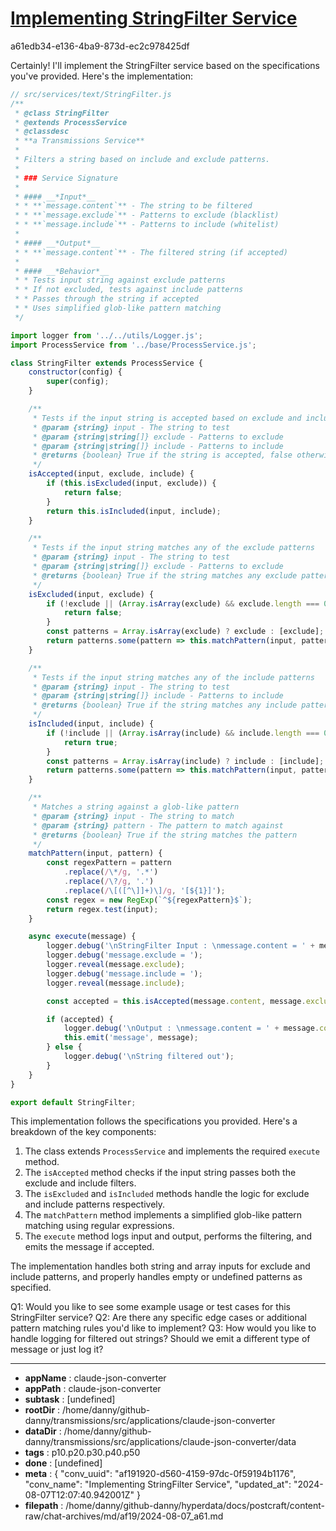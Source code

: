# [Implementing StringFilter Service](https://claude.ai/chat/af191920-d560-4159-97dc-0f59194b1176)

a61edb34-e136-4ba9-873d-ec2c978425df

 Certainly! I'll implement the StringFilter service based on the specifications you've provided. Here's the implementation:

```javascript
// src/services/text/StringFilter.js
/**
 * @class StringFilter
 * @extends ProcessService
 * @classdesc
 * **a Transmissions Service**
 * 
 * Filters a string based on include and exclude patterns.
 *
 * ### Service Signature
 * 
 * #### __*Input*__
 * * **`message.content`** - The string to be filtered
 * * **`message.exclude`** - Patterns to exclude (blacklist)
 * * **`message.include`** - Patterns to include (whitelist)
 * 
 * #### __*Output*__
 * * **`message.content`** - The filtered string (if accepted)
 * 
 * #### __*Behavior*__
 * * Tests input string against exclude patterns
 * * If not excluded, tests against include patterns
 * * Passes through the string if accepted
 * * Uses simplified glob-like pattern matching
 */

import logger from '../../utils/Logger.js';
import ProcessService from '../base/ProcessService.js';

class StringFilter extends ProcessService {
    constructor(config) {
        super(config);
    }

    /**
     * Tests if the input string is accepted based on exclude and include patterns
     * @param {string} input - The string to test
     * @param {string|string[]} exclude - Patterns to exclude
     * @param {string|string[]} include - Patterns to include
     * @returns {boolean} True if the string is accepted, false otherwise
     */
    isAccepted(input, exclude, include) {
        if (this.isExcluded(input, exclude)) {
            return false;
        }
        return this.isIncluded(input, include);
    }

    /**
     * Tests if the input string matches any of the exclude patterns
     * @param {string} input - The string to test
     * @param {string|string[]} exclude - Patterns to exclude
     * @returns {boolean} True if the string matches any exclude pattern
     */
    isExcluded(input, exclude) {
        if (!exclude || (Array.isArray(exclude) && exclude.length === 0) || exclude === '') {
            return false;
        }
        const patterns = Array.isArray(exclude) ? exclude : [exclude];
        return patterns.some(pattern => this.matchPattern(input, pattern));
    }

    /**
     * Tests if the input string matches any of the include patterns
     * @param {string} input - The string to test
     * @param {string|string[]} include - Patterns to include
     * @returns {boolean} True if the string matches any include pattern or if include is empty
     */
    isIncluded(input, include) {
        if (!include || (Array.isArray(include) && include.length === 0) || include === '') {
            return true;
        }
        const patterns = Array.isArray(include) ? include : [include];
        return patterns.some(pattern => this.matchPattern(input, pattern));
    }

    /**
     * Matches a string against a glob-like pattern
     * @param {string} input - The string to match
     * @param {string} pattern - The pattern to match against
     * @returns {boolean} True if the string matches the pattern
     */
    matchPattern(input, pattern) {
        const regexPattern = pattern
            .replace(/\*/g, '.*')
            .replace(/\?/g, '.')
            .replace(/\[([^\]]+)\]/g, '[${1}]');
        const regex = new RegExp(`^${regexPattern}$`);
        return regex.test(input);
    }

    async execute(message) {
        logger.debug('\nStringFilter Input : \nmessage.content = ' + message.content);
        logger.debug('message.exclude = ');
        logger.reveal(message.exclude);
        logger.debug('message.include = ');
        logger.reveal(message.include);

        const accepted = this.isAccepted(message.content, message.exclude, message.include);

        if (accepted) {
            logger.debug('\nOutput : \nmessage.content = ' + message.content);
            this.emit('message', message);
        } else {
            logger.debug('\nString filtered out');
        }
    }
}

export default StringFilter;
```

This implementation follows the specifications you provided. Here's a breakdown of the key components:

1. The class extends `ProcessService` and implements the required `execute` method.
2. The `isAccepted` method checks if the input string passes both the exclude and include filters.
3. The `isExcluded` and `isIncluded` methods handle the logic for exclude and include patterns respectively.
4. The `matchPattern` method implements a simplified glob-like pattern matching using regular expressions.
5. The `execute` method logs input and output, performs the filtering, and emits the message if accepted.

The implementation handles both string and array inputs for exclude and include patterns, and properly handles empty or undefined patterns as specified.

Q1: Would you like to see some example usage or test cases for this StringFilter service?
Q2: Are there any specific edge cases or additional pattern matching rules you'd like to implement?
Q3: How would you like to handle logging for filtered out strings? Should we emit a different type of message or just log it?

---

* **appName** : claude-json-converter
* **appPath** : claude-json-converter
* **subtask** : [undefined]
* **rootDir** : /home/danny/github-danny/transmissions/src/applications/claude-json-converter
* **dataDir** : /home/danny/github-danny/transmissions/src/applications/claude-json-converter/data
* **tags** : p10.p20.p30.p40.p50
* **done** : [undefined]
* **meta** : {
  "conv_uuid": "af191920-d560-4159-97dc-0f59194b1176",
  "conv_name": "Implementing StringFilter Service",
  "updated_at": "2024-08-07T12:07:40.942001Z"
}
* **filepath** : /home/danny/github-danny/hyperdata/docs/postcraft/content-raw/chat-archives/md/af19/2024-08-07_a61.md